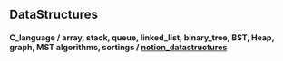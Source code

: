 ## DataStructures
#### C_language / array, stack, queue, linked_list, binary_tree, BST, Heap, graph, MST algorithms, sortings / [notion_datastructures](https://hojunking.notion.site/a7f35823e96a4d008d4b5e143e478fbe?v=2baea86811eb49adaf3665adb37948c4)
